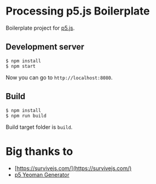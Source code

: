 # Processing p5.js Boilerplate

Boilerplate project for [p5.js](https://p5js.org/).

## Development server

```
$ npm install
$ npm start
```

Now you can go to `http://localhost:8080`.

## Build

```
$ npm install
$ npm run build
```

Build target folder is `build`.


# Big thanks to

* [https://survivejs.com/](https://survivejs.com/)
* [p5 Yeoman Generator](https://github.com/StefanoDeVuono/p5-yeoman-generator)
